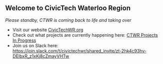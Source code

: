 ## Welcome to CivicTech Waterloo Region

*Please standby, CTWR is coming back to life and taking over*

- Visit our website [CivicTechWR.org](https://civictechwr.org/)
- Check out what projects are currently happening here: [CTWR Projects In Progress](https://github.com/orgs/CivicTechWR/projects/10/views/6?sliceBy%5Bvalue%5D=In+progress)
- Join us on Slack here: https://join.slack.com/t/civictechwr/shared_invite/zt-2hk4c93hv-DEIbxR_z1xKj8cZmayVHTw 
